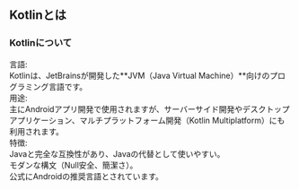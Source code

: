 ## Kotlinとは

### Kotlinについて

言語:  
Kotlinは、JetBrainsが開発した**JVM（Java Virtual Machine）**向けのプログラミング言語です。  
用途:  
主にAndroidアプリ開発で使用されますが、サーバーサイド開発やデスクトップアプリケーション、マルチプラットフォーム開発（Kotlin Multiplatform）にも利用されます。  
特徴:  
Javaと完全な互換性があり、Javaの代替として使いやすい。  
モダンな構文（Null安全、簡潔さ）。  
公式にAndroidの推奨言語とされています。
